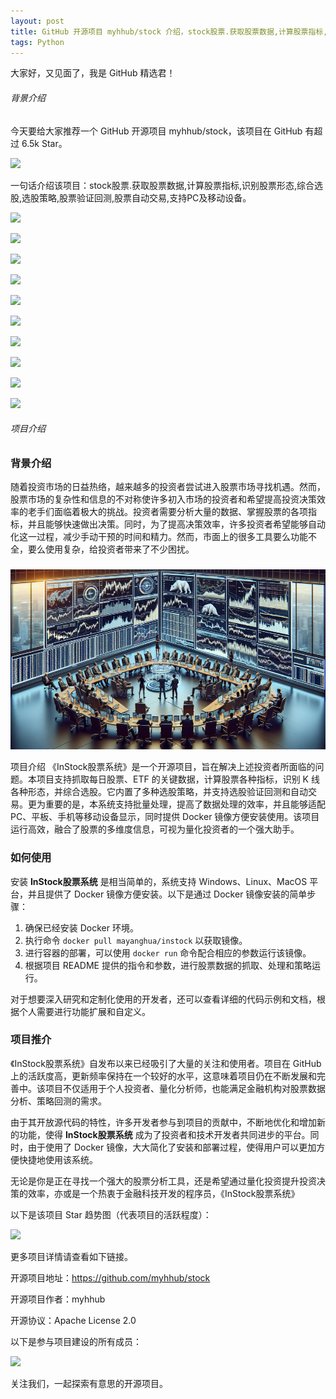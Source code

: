 ```yaml
---
layout: post
title: GitHub 开源项目 myhhub/stock 介绍，stock股票.获取股票数据,计算股票指标,识别股票形态,综合选股,选股策略,股票验证回测,股票自动交易,支持PC及移动设备。
tags: Python
---
```


大家好，又见面了，我是 GitHub 精选君！

###### 背景介绍

今天要给大家推荐一个 GitHub 开源项目 myhhub/stock，该项目在 GitHub 有超过 6.5k Star。

![](https://stats.deeptrain.net/repo/myhhub/stock/?theme=light)

一句话介绍该项目：stock股票.获取股票数据,计算股票指标,识别股票形态,综合选股,选股策略,股票验证回测,股票自动交易,支持PC及移动设备。




![](https://raw.githubusercontent.com/myhhub/stock/master/img/a3.jpg)

![](https://raw.githubusercontent.com/myhhub/stock/master/img/a2.jpg)

![](https://raw.githubusercontent.com/myhhub/stock/master/img/a1.jpg)

![](https://raw.githubusercontent.com/myhhub/stock/master/img/00.jpg)

![](https://raw.githubusercontent.com/myhhub/stock/master/img/12.jpg)

![](https://raw.githubusercontent.com/myhhub/stock/master/img/01.jpg)

![](https://raw.githubusercontent.com/myhhub/stock/master/img/06.jpg)

![](https://raw.githubusercontent.com/myhhub/stock/master/img/13.jpg)

![](https://raw.githubusercontent.com/myhhub/stock/master/img/10.jpg)

![](https://raw.githubusercontent.com/myhhub/stock/master/img/02.jpg)


###### 项目介绍

### 背景介绍
随着投资市场的日益热络，越来越多的投资者尝试进入股票市场寻找机遇。然而，股票市场的复杂性和信息的不对称使许多初入市场的投资者和希望提高投资决策效率的老手们面临着极大的挑战。投资者需要分析大量的数据、掌握股票的各项指标，并且能够快速做出决策。同时，为了提高决策效率，许多投资者希望能够自动化这一过程，减少手动干预的时间和精力。然而，市面上的很多工具要么功能不全，要么使用复杂，给投资者带来了不少困扰。

### 

![](https://raw.githubusercontent.com/ZhuPeng/pic/master/mac/compress_tmp-866b6779bd285fb8466824ffcb678988.png)

项目介绍
《InStock股票系统》是一个开源项目，旨在解决上述投资者所面临的问题。本项目支持抓取每日股票、ETF 的关键数据，计算股票各种指标，识别 K 线各种形态，并综合选股。它内置了多种选股策略，并支持选股验证回测和自动交易。更为重要的是，本系统支持批量处理，提高了数据处理的效率，并且能够适配 PC、平板、手机等移动设备显示，同时提供 Docker 镜像方便安装使用。该项目运行高效，融合了股票的多维度信息，可视为量化投资者的一个强大助手。

### 如何使用
安装 **InStock股票系统** 是相当简单的，系统支持 Windows、Linux、MacOS 平台，并且提供了 Docker 镜像方便安装。以下是通过 Docker 镜像安装的简单步骤：

1. 确保已经安装 Docker 环境。
2. 执行命令 `docker pull mayanghua/instock` 以获取镜像。
3. 进行容器的部署，可以使用 `docker run` 命令配合相应的参数运行该镜像。
4. 根据项目 README 提供的指令和参数，进行股票数据的抓取、处理和策略运行。

对于想要深入研究和定制化使用的开发者，还可以查看详细的代码示例和文档，根据个人需要进行功能扩展和自定义。

### 项目推介
《InStock股票系统》自发布以来已经吸引了大量的关注和使用者。项目在 GitHub 上的活跃度高，更新频率保持在一个较好的水平，这意味着项目仍在不断发展和完善中。该项目不仅适用于个人投资者、量化分析师，也能满足金融机构对股票数据分析、策略回测的需求。

由于其开放源代码的特性，许多开发者参与到项目的贡献中，不断地优化和增加新的功能，使得 **InStock股票系统** 成为了投资者和技术开发者共同进步的平台。同时，由于使用了 Docker 镜像，大大简化了安装和部署过程，使得用户可以更加方便快捷地使用该系统。

无论是你是正在寻找一个强大的股票分析工具，还是希望通过量化投资提升投资决策的效率，亦或是一个热衷于金融科技开发的程序员，《InStock股票系统》

以下是该项目 Star 趋势图（代表项目的活跃程度）：

![](https://api.star-history.com/svg?repos=myhhub/stock&type=Timeline)

更多项目详情请查看如下链接。

开源项目地址：https://github.com/myhhub/stock 

开源项目作者：myhhub

开源协议：Apache License 2.0

以下是参与项目建设的所有成员：

![](https://contrib.rocks/image?repo=myhhub/stock)

关注我们，一起探索有意思的开源项目。

